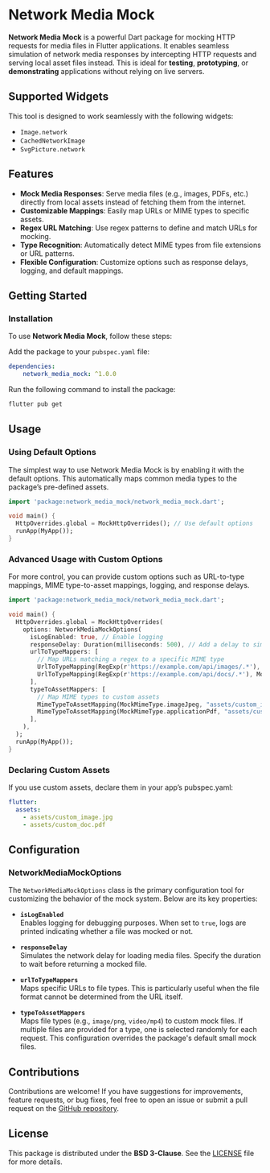 # **Network Media Mock**

**Network Media Mock** is a powerful Dart package for mocking HTTP requests for media files in Flutter applications. It enables seamless simulation of network media responses by intercepting HTTP requests and serving local asset files instead. This is ideal for **testing**, **prototyping**, or **demonstrating** applications without relying on live servers.


## **Supported Widgets**

This tool is designed to work seamlessly with the following widgets:

- `Image.network`
- `CachedNetworkImage`
- `SvgPicture.network`


## **Features**

- **Mock Media Responses**: Serve media files (e.g., images, PDFs, etc.) directly from local assets instead of fetching them from the internet.
- **Customizable Mappings**: Easily map URLs or MIME types to specific assets.
- **Regex URL Matching**: Use regex patterns to define and match URLs for mocking.
- **Type Recognition**: Automatically detect MIME types from file extensions or URL patterns.
- **Flexible Configuration**: Customize options such as response delays, logging, and default mappings.


## **Getting Started**

### **Installation**

To use **Network Media Mock**, follow these steps:

Add the package to your `pubspec.yaml` file:
```yaml
dependencies:
    network_media_mock: ^1.0.0
```
Run the following command to install the package:

```bash
flutter pub get
```

## **Usage**

### **Using Default Options**

The simplest way to use Network Media Mock is by enabling it with the default options. This automatically maps common media types to the package’s pre-defined assets.

```dart
import 'package:network_media_mock/network_media_mock.dart';

void main() {
  HttpOverrides.global = MockHttpOverrides(); // Use default options
  runApp(MyApp());
}
```

### **Advanced Usage with Custom Options**

For more control, you can provide custom options such as URL-to-type mappings, MIME type-to-asset mappings, logging, and response delays.

```dart
import 'package:network_media_mock/network_media_mock.dart';

void main() {
  HttpOverrides.global = MockHttpOverrides(
    options: NetworkMediaMockOptions(
      isLogEnabled: true, // Enable logging
      responseDelay: Duration(milliseconds: 500), // Add a delay to simulate network latency
      urlToTypeMappers: [
        // Map URLs matching a regex to a specific MIME type
        UrlToTypeMapping(RegExp(r'https://example.com/api/images/.*'), MockMimeType.imageJpeg),
        UrlToTypeMapping(RegExp(r'https://example.com/api/docs/.*'), MockMimeType.applicationPdf),
      ],
      typeToAssetMappers: [
        // Map MIME types to custom assets
        MimeTypeToAssetMapping(MockMimeType.imageJpeg, "assets/custom_image.jpg"),
        MimeTypeToAssetMapping(MockMimeType.applicationPdf, "assets/custom_doc.pdf"),
      ],
    ),
  );
  runApp(MyApp());
}
```

### **Declaring Custom Assets**
If you use custom assets, declare them in your app’s pubspec.yaml:
```yaml
flutter:
  assets:
    - assets/custom_image.jpg
    - assets/custom_doc.pdf
```

## **Configuration**

### **NetworkMediaMockOptions**

The `NetworkMediaMockOptions` class is the primary configuration tool for customizing the behavior of the mock system. Below are its key properties:

- **`isLogEnabled`**  
  Enables logging for debugging purposes. When set to `true`, logs are printed indicating whether a file was mocked or not.

- **`responseDelay`**  
  Simulates the network delay for loading media files. Specify the duration to wait before returning a mocked file.

- **`urlToTypeMappers`**  
  Maps specific URLs to file types. This is particularly useful when the file format cannot be determined from the URL itself.

- **`typeToAssetMappers`**  
  Maps file types (e.g., `image/png`, `video/mp4`) to custom mock files. If multiple files are provided for a type, one is selected randomly for each request. This configuration overrides the package's default small mock files.

## **Contributions**

Contributions are welcome! If you have suggestions for improvements, feature requests, or bug fixes, feel free to open an issue or submit a pull request on the [GitHub repository](https://github.com/hosseinzare1/network-media-mock).

## **License**

This package is distributed under the **BSD 3-Clause**. See the [LICENSE](https://github.com/hosseinzare1/network-media-mock/blob/main/LICENSE) file for more details.